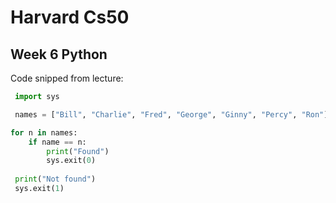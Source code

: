 # Harvard Cs50

## Week 6 Python

Code snipped from lecture:

``` py
 import sys

 names = ["Bill", "Charlie", "Fred", "George", "Ginny", "Percy", "Ron"]

for n in names:
    if name == n:
        print("Found")
        sys.exit(0)
 
 print("Not found")
 sys.exit(1)
 ```